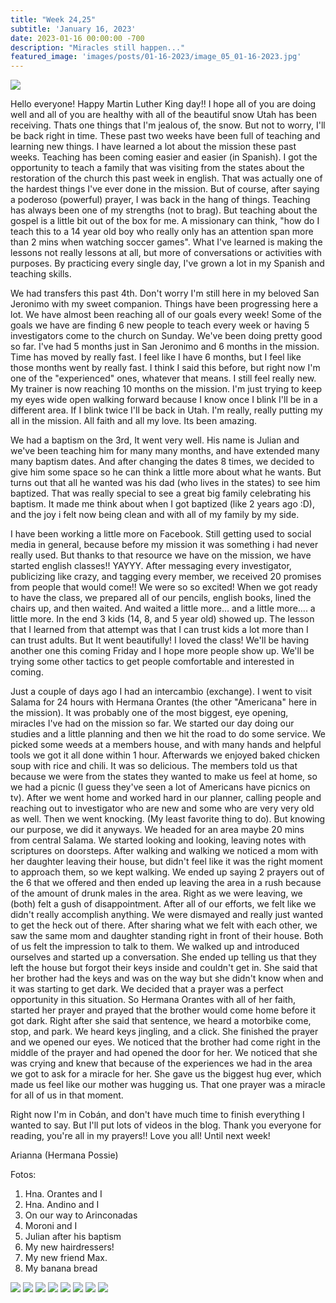 ```yaml
---
title: "Week 24,25"
subtitle: 'January 16, 2023'
date: 2023-01-16 00:00:00 -700
description: "Miracles still happen..."
featured_image: 'images/posts/01-16-2023/image_05_01-16-2023.jpg'
---
```

![](/images/posts/01-16-2023/image_05_01-16-2023.jpg)

Hello everyone! Happy Martin Luther King day!!
I hope all of you are doing well and all of you are healthy with all of the beautiful snow Utah has been receiving. Thats one things that I'm jealous of, the snow. But not to worry, I'll be back right in time.
These past two weeks have been full of teaching and learning new things. I have learned a lot about the mission these past weeks. Teaching has been coming easier and easier (in Spanish). I got the opportunity to teach a family that was visiting from the states about the restoration of the church this past week in english. That was actually one of the hardest things I've ever done in the mission. But of course, after saying a poderoso (powerful) prayer, I was back in the hang of things. Teaching has always been one of my strengths (not to brag). But teaching about the gospel is a little bit out of the box for me. A missionary can think, "how do I teach this to a 14 year old boy who really only has an attention span more than 2 mins when watching soccer games". What I've learned is making the lessons not really lessons at all, but more of conversations or activities with purposes.  By practicing every single day, I've grown a lot in my Spanish and teaching skills.

We had transfers this past 4th.  Don't worry I'm still here in my beloved San Jeronimo with my sweet companion. Things have been progressing here a lot. We have almost been reaching all of our goals every week! Some of the goals we have are finding 6 new people to teach every week or having 5 investigators come to the church on Sunday. We've been doing pretty good so far.  I've had 5 months just in San Jeronimo and 6 months in the mission. Time has moved by really fast. I feel like I have 6 months, but I feel like those months went by really fast. I think I said this before, but right now I'm one of the "experienced" ones, whatever that means. I still feel really new. My trainer is now reaching 10 months on the mission. I'm just trying to keep my eyes wide open walking forward because I know once I blink I'll be in a different area. If I blink twice I'll be back in Utah.  I'm really, really putting my all in the mission. All faith and all my love. Its been amazing.

We had a baptism on the 3rd, It went very well. His name is Julian and we've been teaching him for many many months, and have extended many many baptism dates. And after changing the dates 8 times, we decided to give him some space so he can think a little more about what he wants. But turns out that all he wanted was his dad (who lives in the states) to see him baptized. That was really special to see a great big family celebrating his baptism. It made me think about when I got baptized (like 2 years ago :D), and the joy i felt now being clean and with all of my family by my side.

I have been working a little more on Facebook. Still getting used to social media in general, because before my mission it was something i had never really used. But thanks to that resource we have on the mission, we have started english classes!! YAYYY.  After messaging every investigator, publicizing like crazy, and tagging every member, we received 20 promises from people that would come!! We were so so excited! When we got ready to have the class, we prepared all of our pencils, english books, lined the chairs up, and then waited. And waited a little more... and a little more.... a little more. In the end 3 kids (14, 8, and 5 year old) showed up. The lesson that I learned from that attempt was that I can trust kids a lot more than I can trust adults. But It went beautifully! I loved the class! We'll be having another one this coming Friday and I hope more people show up.  We'll be trying some other tactics to get people comfortable and interested in coming.

Just a couple of days ago I had an intercambio (exchange). I went to visit Salama for 24 hours with Hermana Orantes (the other "Americana" here in the mission). It was probably one of the most biggest, eye opening, miracles I've had on the mission so far. We started our day doing our studies and a little planning and then we hit the road to do some service. We picked some weeds at a members house, and with many hands and helpful tools we got it all done within 1 hour. Afterwards we enjoyed baked chicken soup with rice and chili. It was so delicious. The members told us that because we were from the states they wanted to make us feel at home, so we had a picnic (I guess they've seen a lot of Americans have picnics on tv). After we went home and worked hard in our planner, calling people and reaching out to investigator who are new and some who are very very old as well. Then we went knocking. (My least favorite thing to do). But knowing our purpose, we did it anyways. We headed for an area maybe 20 mins from central Salama. We started looking and looking, leaving notes with scriptures on doorsteps. After walking and walking we noticed a mom with her daughter leaving their house, but didn't feel like it was the right moment to approach them, so we kept walking. We ended up saying 2 prayers out of the 6 that we offered and then ended up leaving the area in a rush because of the amount of drunk males in the area. Right as we were leaving, we (both) felt a gush of disappointment. After all of our efforts, we felt like we didn't really accomplish anything. We were dismayed and really just wanted to get the heck out of there. After sharing what we felt with each other, we saw the same mom and daughter standing right in front of their house. Both of us felt the impression to talk to them. We walked up and introduced ourselves and started up a conversation. She ended up telling us that they left the house but forgot their keys inside and couldn't get in. She said that her brother had the keys and was on the way but she didn't know when and it was starting to get dark. We decided that a prayer was a perfect opportunity in this situation. So Hermana Orantes with all of her faith, started her prayer and prayed that the brother would come home before it got dark. Right after she said that sentence, we heard a motorbike come, stop, and park. We heard keys jingling, and a click. She finished the prayer and we opened our eyes. We noticed that the brother had come right in the middle of the prayer and had opened the door for her. We noticed that she was crying and knew that because of the experiences we had in the area we got to ask for a miracle for her. She gave us the biggest hug ever, which made us feel like our mother was hugging us. That one prayer was a miracle for all of us in that moment.

Right now I'm in Cobán, and don't have much time to finish everything I wanted to say. But I'll put lots of videos in the blog.
Thank you everyone for reading, you're all in my prayers!! Love you all! Until next week!

Arianna (Hermana Possie)


Fotos:
1. Hna. Orantes and I
2. Hna. Andino and I
3. On our way to Arinconadas
4. Moroni and I
5. Julian after his baptism
6. My new hairdressers!
7. My new friend Max.
8. My banana bread

<div class="gallery" data-columns="2">
    <img src="/images/posts/01-16-2023/image_01_01-16-2023.jpg">
    <img src="/images/posts/01-16-2023/image_02_01-16-2023.jpg">
    <img src="/images/posts/01-16-2023/image_03_01-16-2023.jpg">
    <img src="/images/posts/01-16-2023/image_04_01-16-2023.jpg">
    <img src="/images/posts/01-16-2023/image_05_01-16-2023.jpg">
    <img src="/images/posts/01-16-2023/image_06_01-16-2023.jpg">
    <img src="/images/posts/01-16-2023/image_07_01-16-2023.jpg">
    <img src="/images/posts/01-16-2023/image_08_01-16-2023.jpg">
</div>
